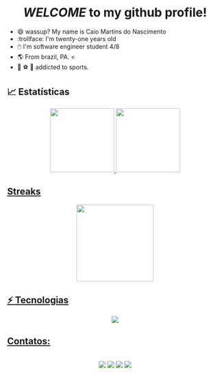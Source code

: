 <div align="center">
   <h1> <i> WELCOME</i> to my github profile!
</div>

  - 😄 wassup? My name is Caio Martins do Nascimento <br>
 - :trollface: I'm twenty-one years old
  - 🖱️ I'm software engineer student 4/8 
  - 🌎 From brazil, PA. <
  -  🏀  ⚽ 💪 addicted to sports.



##  📈 Estatísticas
<div align="center">
  <a href="https://github.com/CaioMartinss">
  <img height="150em" src="https://github-readme-stats.vercel.app/api?username=CaioMartinss&show_icons=true&theme=cobalt&include_all_commits=true&count_private=true"/>
  <img height="150em" src="https://github-readme-stats.vercel.app/api/top-langs/?username=CaioMartinss&layout=compact&langs_count=7&theme=cobalt"/>
</div>
    
  
 ##  Streaks 
  <div align="center">
  <img height="180em" src="http://github-readme-streak-stats.herokuapp.com?user=CaioMartinss&theme=z)](https://git.io/streak-stats)"></img>
</div>

## ⚡ Tecnologias  

<div align="center">
  <img height=""src="https://skillicons.dev/icons?i=js,ts,html,css,react,nodejs,express,mysql,heroku,git,github,bash"></img>
</div>


##  Contatos:  
 <br>
<div align="center"> 
  <a href="https://www.instagram.com/caiomartinxs__/" target="_blank"><img src="https://img.shields.io/badge/-Instagram-%23E4405F?style=for-the-badge&logo=instagram&logoColor=white" target="_blank"></a>
  <a href = "mailto:martinscaio29@gmail.com"><img src="https://img.shields.io/badge/-Gmail-%23333?style=for-the-badge&logo=gmail&logoColor=white" target="_blank"></a>
  <a href= "https://www.linkedin.com/in/caio-martinss/" target="_blank"><img src="https://img.shields.io/badge/LinkedIn-0077B5?style=for-the-badge&logo=linkedin&logoColor=white" target="_blank"></a> 
  <a href="#" target="_blank"><img src="https://img.shields.io/badge/Facebook-1877F2?style=for-the-badge&logo=facebook&logoColor=white" target="_blank"></a> 
  </a> 
</div>
